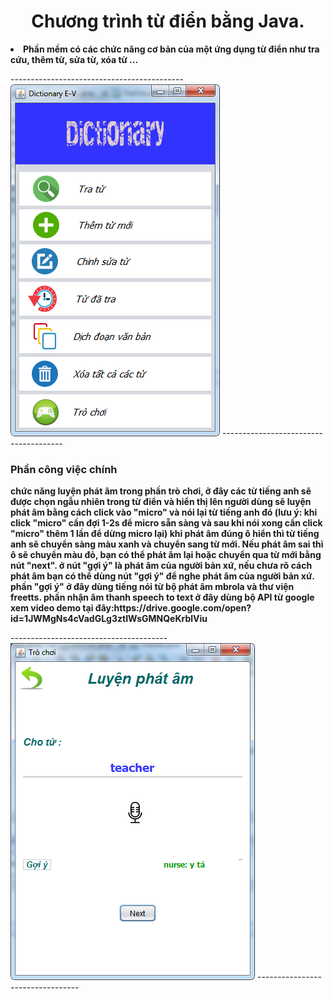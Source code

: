 <h1 align="center"> Chương trình từ điển bằng Java. </h1>
<li>
  <b>Phần mềm có các chức năng cơ bản của một ứng dụng từ điển như tra cứu, thêm từ, sửa từ, xóa từ ...</b><br>
  
------------------------------------------- ![alt tag](https://raw.githubusercontent.com/hoangthang2309/speech-processing/master/dictionary.PNG) --------------------------------------
  <h3>Phần công việc chính<br></h3>
    <b> chức năng luyện phát âm trong phần trò chơi, ở đây các từ tiếng anh sẽ được chọn ngẫu nhiên trong từ điển và hiển thị lên người dùng sẽ luyện phát âm bằng cách click vào "micro" và nói lại từ tiếng anh đó (lưu ý: khi click "micro" cần đợi 1-2s để micro sẵn sàng và sau khi nói xong cần click "micro" thêm 1 lần để dừng micro lại) khi phát âm đúng ô hiển thì từ tiếng anh sẽ chuyển sàng màu xanh và chuyển sang từ mới. Nếu phát âm sai thì ô sẽ chuyển màu đỏ, bạn có thể phát âm lại hoặc chuyển qua từ mới bằng nút "next". ở nút "gợi ý" là phát âm của người bản xứ, nếu chưa rõ cách phát âm bạn có thể dùng nút "gợi ý" để nghe phát âm của người bản xứ.</b><br>
<b> phần "gợi ý" ở đây dùng tiếng nói từ bộ phát âm mbrola và thư viện freetts. phần nhận âm thanh speech to text ở đây dùng bộ API từ google</b><br>
<b> xem video demo tại đây:https://drive.google.com/open?id=1JWMgNs4cVadGLg3ztIWsGMNQeKrblViu</b><br>

--------------------------------------- ![alt tag](https://raw.githubusercontent.com/hoangthang2309/speech-processing/master/luyenphatam.png) ---------------------------------

